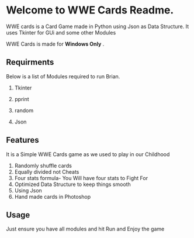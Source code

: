 # Welcome to WWE Cards Readme.

WWE cards is a Card Game made in Python using Json as Data Structure.
It uses Tkinter for GUi and some other Modules

WWE Cards is made for **Windows Only** .


## Requirments 



Below is a list of Modules required to run Brian.

1. Tkinter

2. pprint

3. random

4. Json




## Features

It is a Simple WWE Cards game as we used to play in our Childhood

1. Randomly shuffle cards
2. Equally divided not Cheats
3. Four stats formula- You Will have four stats to Fight For 
4. Optimized Data Structure to keep things smooth
5. Using Json
6. Hand made cards in Photoshop     



## Usage

Just ensure you have all modules and hit Run and Enjoy the game


